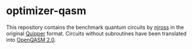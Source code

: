 # optimizer-qasm

This repository contains the benchmark quantum circuits by
[njross](https://github.com/njross/optimizer) in the original
[Quipper](https://www.mathstat.dal.ca/~selinger/quipper/) format. Circuits without subroutines have been translated into
[OpenQASM 2.0](https://en.wikipedia.org/wiki/OpenQASM).

